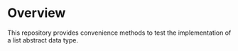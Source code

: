 # Overview

This repository provides convenience methods to test the implementation of a list
abstract data type.
